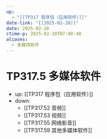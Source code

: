 ```yaml
---
up:
  - "[[TP317 程序包（应用软件）]]"
date-link: "[[2025-02-28]]"
date: 2025-02-28
ctime-p: 2025-02-28T07:00:48
aliases:
  - 多媒体软件
---
```


# TP317.5 多媒体软件

- up: [[TP317 程序包（应用软件）]]
- down:	
	- [[TP317.52 音频]]
	- [[TP317.53 视频]]
	- [[TP317.55 网络影音]]
	- [[TP317.59 其他多媒体软件]]
	
